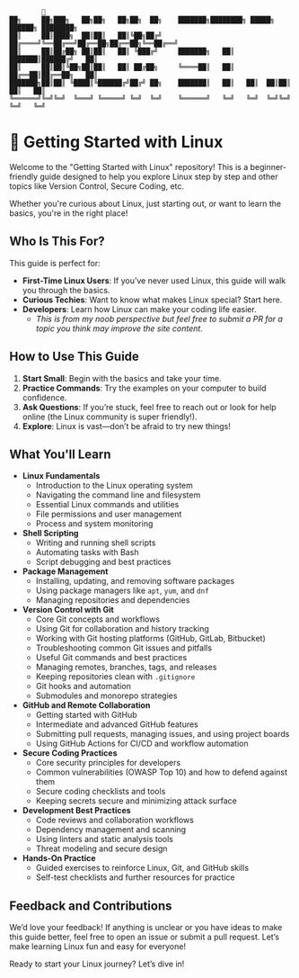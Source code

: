 ```
        🐧
██╗     ██╗███╗   ██╗██╗   ██╗██╗  ██╗    ███████╗████████╗ █████╗ ██████╗ ████████╗
██║     ██║████╗  ██║██║   ██║╚██╗██╔╝    ██╔════╝╚══██╔══╝██╔══██╗██╔══██╗╚══██╔══╝
██║     ██║██╔██╗ ██║██║   ██║ ╚███╔╝     ███████╗   ██║   ███████║██████╔╝   ██║   
██║     ██║██║╚██╗██║██║   ██║ ██╔██╗     ╚════██║   ██║   ██╔══██║██╔══██╗   ██║   
███████╗██║██║ ╚████║╚██████╔╝██╔╝ ██╗    ███████║   ██║   ██║  ██║██║  ██║   ██║   
╚══════╝╚═╝╚═╝  ╚═══╝ ╚═════╝ ╚═╝  ╚═╝    ╚══════╝   ╚═╝   ╚═╝  ╚═╝╚═╝  ╚═╝   ╚═╝
```

# 🐧 Getting Started with Linux

Welcome to the "Getting Started with Linux" repository! This is a beginner-friendly guide designed to help you explore Linux step by step and other topics like Version Control, Secure Coding, etc.

Whether you're curious about Linux, just starting out, or want to learn the basics, you're in the right place!

## Who Is This For?

This guide is perfect for:

- **First-Time Linux Users**: If you’ve never used Linux, this guide will walk you through the basics.
- **Curious Techies**: Want to know what makes Linux special? Start here.
- **Developers**: Learn how Linux can make your coding life easier.
  - _This is from my noob perspective but feel free to submit a PR for a topic you think may improve the site content._

## How to Use This Guide

1. **Start Small**: Begin with the basics and take your time.
2. **Practice Commands**: Try the examples on your computer to build confidence.
3. **Ask Questions**: If you’re stuck, feel free to reach out or look for help online (the Linux community is super friendly!).
4. **Explore**: Linux is vast—don’t be afraid to try new things!

## What You'll Learn

- **Linux Fundamentals**
    - Introduction to the Linux operating system
    - Navigating the command line and filesystem
    - Essential Linux commands and utilities
    - File permissions and user management
    - Process and system monitoring
- **Shell Scripting**
    - Writing and running shell scripts
    - Automating tasks with Bash
    - Script debugging and best practices
- **Package Management**
    - Installing, updating, and removing software packages
    - Using package managers like `apt`, `yum`, and `dnf`
    - Managing repositories and dependencies
- **Version Control with Git**
    - Core Git concepts and workflows
    - Using Git for collaboration and history tracking
    - Working with Git hosting platforms (GitHub, GitLab, Bitbucket)
    - Troubleshooting common Git issues and pitfalls
    - Useful Git commands and best practices
    - Managing remotes, branches, tags, and releases
    - Keeping repositories clean with `.gitignore`
    - Git hooks and automation
    - Submodules and monorepo strategies
- **GitHub and Remote Collaboration**
    - Getting started with GitHub
    - Intermediate and advanced GitHub features
    - Submitting pull requests, managing issues, and using project boards
    - Using GitHub Actions for CI/CD and workflow automation
- **Secure Coding Practices**
    - Core security principles for developers
    - Common vulnerabilities (OWASP Top 10) and how to defend against them
    - Secure coding checklists and tools
    - Keeping secrets secure and minimizing attack surface
- **Development Best Practices**
    - Code reviews and collaboration workflows
    - Dependency management and scanning
    - Using linters and static analysis tools
    - Threat modeling and secure design
- **Hands-On Practice**
    - Guided exercises to reinforce Linux, Git, and GitHub skills
    - Self-test checklists and further resources for practice

## Feedback and Contributions

We’d love your feedback! If anything is unclear or you have ideas to make this guide better, feel free to open an issue or submit a pull request. Let’s make learning Linux fun and easy for everyone!

Ready to start your Linux journey? Let’s dive in!
